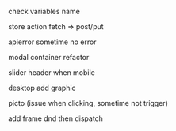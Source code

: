 check variables name

store action fetch => post/put

apierror sometime no error

modal container refactor

slider header when mobile

desktop add graphic

picto (issue when clicking, sometime not trigger)

add frame dnd then dispatch
